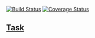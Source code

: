 [![Build Status](https://travis-ci.org/forwardloop/exchange.svg)](https://travis-ci.org/forwardloop/exchange)
[![Coverage Status](https://coveralls.io/repos/github/forwardloop/exchange/badge.svg?branch=master)](https://coveralls.io/github/forwardloop/exchange?branch=master)

## [Task](./doc/INSTRUCTION.md)
